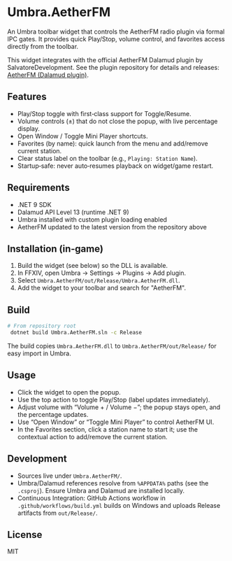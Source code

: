 # Umbra.AetherFM

An Umbra toolbar widget that controls the AetherFM radio plugin via formal IPC gates. It provides quick Play/Stop, volume control, and favorites access directly from the toolbar.

This widget integrates with the official AetherFM Dalamud plugin by SalvatoreDevelopment. See the plugin repository for details and releases: [AetherFM (Dalamud plugin)](https://github.com/SalvatoreDevelopment/AetherFM).

## Features
- Play/Stop toggle with first‑class support for Toggle/Resume.
- Volume controls (±) that do not close the popup, with live percentage display.
- Open Window / Toggle Mini Player shortcuts.
- Favorites (by name): quick launch from the menu and add/remove current station.
- Clear status label on the toolbar (e.g., `Playing: Station Name`).
- Startup‑safe: never auto‑resumes playback on widget/game restart.

## Requirements
- .NET 9 SDK
- Dalamud API Level 13 (runtime .NET 9)
- Umbra installed with custom plugin loading enabled
- AetherFM updated to the latest version from the repository above

## Installation (in‑game)
1. Build the widget (see below) so the DLL is available.
2. In FFXIV, open Umbra → Settings → Plugins → Add plugin.
3. Select `Umbra.AetherFM/out/Release/Umbra.AetherFM.dll`.
4. Add the widget to your toolbar and search for "AetherFM".

## Build
```bash
# From repository root
 dotnet build Umbra.AetherFM.sln -c Release
```
The build copies `Umbra.AetherFM.dll` to `Umbra.AetherFM/out/Release/` for easy import in Umbra.

## Usage
- Click the widget to open the popup.
- Use the top action to toggle Play/Stop (label updates immediately).
- Adjust volume with “Volume + / Volume −”; the popup stays open, and the percentage updates.
- Use “Open Window” or “Toggle Mini Player” to control AetherFM UI.
- In the Favorites section, click a station name to start it; use the contextual action to add/remove the current station.

## Development
- Sources live under `Umbra.AetherFM/`.
- Umbra/Dalamud references resolve from `%APPDATA%` paths (see the `.csproj`). Ensure Umbra and Dalamud are installed locally.
- Continuous Integration: GitHub Actions workflow in `.github/workflows/build.yml` builds on Windows and uploads Release artifacts from `out/Release/`.

## License
MIT
